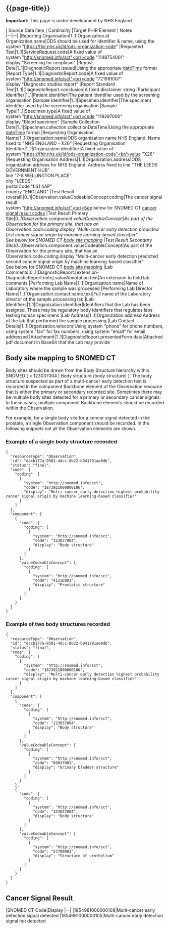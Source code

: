 ## {{page-title}}
    
  <div markdown="span" class="alert alert-warning" role="alert"><i class="fa fa-warning"></i><b> Important:</b> This page is under development by NHS England</div>
 

| Source Data item               | Cardinality |Target FHIR Element                 | Notes         
|--|--|
|Reporting Organisation|1..1|Organization.id<br/>Organization.name|ODS should be used for identifier & name, using the system "https://fhir.nhs.uk/Id/ods-organization-code"
|Requested Test|1..1|ServiceRequest.code|A fixed value of<br/>system "http://snomed.info/sct"<br/>code "1148754001"<br/>display "Screening for neoplasm"
|Repost Date|1..1|DiagnosticReport.issued|Using the appropriate [dateTime](http://hl7.org/fhir/datatypes.html#dateTime) format
|Report Type|1..1|DiagnosticReport.code|A fixed value of<br/>system "http://snomed.info/sct"<br/>code "721981007"<br/>display "Diagnostic studies report"
|Report Standard Text|1..1|DiagnosticReport.conclusion|A fixed disclaimer string
|Participant Identifier|1..1|Patient.identifier|The patient identifier used by the screening organisation
|Sample Identifier|1..1|Specimen.identifier|The speciment identifier used by the screening organisation
|Sample Type|1..1|Specimen.type|A fixed value of<br/>system "http://snomed.info/sct"<br/>code "119297000"<br/>display "Blood specimen"
|Sample Collection Date|1..1|Specimen.collection.collectionDateTime|Using the appropriate [dateTime](http://hl7.org/fhir/datatypes.html#dateTime) format
|Requesting Organisation Name|1..1|Organization.name|ODS organization name NHS England. Name fixed to "NHS ENGLAND - X26"
|Requesting Organisation Identifier|1..1|Organization.identifier|A fixed value of<br/>system "https://fhir.nhs.uk/Id/ods-organization-code"<br/>value "X26"
|Requesting Organisation Address|1..1|Organization.address|ODS organization address for NHS England. Address fixed to line "THE LEEDS GOVERNMENT HUB"<br/>line "7-8 WELLINGTON PLACE"<br/>city "LEEDS"<br/>postalCode "LS1 4AP"<br/>country "ENGLAND"
|Test Result (overall)|0..1|Observation.valueCodeableConcept.coding|The cancer signal result <br/>system "http://snomed.info/sct"<br/>See below for SNOMED CT [cancer signal result codes](#CancerSignalResult)
|Test Result Primary Site|0..*|Observation.component.valueCodeableConcept|As part of the Observation for the primary site, that has an Observation.code.coding.display "Multi-cancer early detection predicted first cancer signal origin by machine learning-based classifier"<br/>See below for SNOMED CT [body site mapping](#BodySiteMap)
|Test Result Secondary Site|0..*|Observation.component.valueCodeableConcept|As part of the Observation for the primary site, that has an Observation.code.coding.display "Multi-cancer early detection predicted second cancer signal origin by machine learning-based classifier"<br/>See below for SNOMED CT [body site mapping](#BodySiteMap)
|Lab Comments|0..1|DiagnosticReport.[extension-DiagnosticReport.note].valueAnnotation.text|An extension to hold lab comments
|Performing Lab Name|1..1|Organization.name|Name of Laboratory where the sample was processed
|Performing Lab Director Name|1..1|Organization.contact.name.text|Full name of the Laboratory director of the sample processing lab
|Lab Identifiers|1..1|Organization.identifier|Identifiers that the Lab has been assigned. These may be regulatory body identifiers that regulates labs testing human specimens
|Lab Address|1..1|Organization.address|Address of the lab that performed the sample processing
|Lab Contact Details|1..1|Organization.telecom|Using system "phone" for phone numbers, using system "fax" for fax numbers, using system "email" for email addressed
|Attachment|1..1|DiagnosticReport.presentedForm.data|Attached pdf document in Base64 that the Lab may provide


## <a id="BodySiteMap"></a>Body site mapping to SNOMED CT

Body sites should be drawn from the Body Structure hierarchy within SNOMED ( \< 123037004 \| Body structure (body structure) ). The body structure suspected as part of a multi-cancer early detection test is recorded in the component Backbone element of the Observation resource that is either the primary or secondary recorded site. Sometimes there may be multiple body sites detected for a primary or secondary cancer signals. In these cases, multiple component Backbone elements should be recorded within the Observation.

For example, for a single body site for a cencer signal detected in the prostate, a single Observation.component should be recorded. In the following snippets not all the Observation elements are shown.

### Example of a single body structure recorded
```
{
  "resourceType": "Observation",
  "id": "dacb177a-9501-4dcc-8b22-b941791ae0db",
  "status": "final",
  "code": {
    "coding": [
      {
        "system": "http://snomed.info/sct",
        "code": "1873921000000106",
        "display": "Multi-cancer early detection highest probability cancer signal origin by machine learning-based classifier"
      }
    ]
  },
  "component": [
    {
      "code": {
        "coding": [
          {
            "system": "http://snomed.info/sct",
            "code": "123037004",
            "display": "Body structure"
          }
        ]
      },
      "valueCodeableConcept": {
        "coding": [
          {
            "system": "http://snomed.info/sct",
            "code": "41216001",
            "display": "Prostatic structure"
          }
        ]
      }
    }
  ]
}
```
### Example of two body structures recorded
```
{
  "resourceType": "Observation",
  "id": "dacb177a-9501-4dcc-8b22-b941791ae0db",
  "status": "final",
  "code": {
    "coding": [
      {
        "system": "http://snomed.info/sct",
        "code": "1873921000000106",
        "display": "Multi-cancer early detection highest probability cancer signal origin by machine learning-based classifier"
      }
    ]
  },
  "component": [
    {
      "code": {
        "coding": [
          {
            "system": "http://snomed.info/sct",
            "code": "123037004",
            "display": "Body structure"
          }
        ]
      },
      "valueCodeableConcept": {
        "coding": [
          {
            "system": "http://snomed.info/sct",
            "code": "89837001",
            "display": "Urinary bladder structure"
          }
        ]
      }
    },
    {
      "code": {
        "coding": [
          {
            "system": "http://snomed.info/sct",
            "code": "123037004",
            "display": "Body structure"
          }
        ]
      },
      "valueCodeableConcept": {
        "coding": [
          {
            "system": "http://snomed.info/sct",
            "code": "57789003",
            "display": "Structure of urothelium"
          }
        ]
      }
    }
  ]
}
```



## <a id="CancerSignalResult"></a>Cancer Signal Result

|SNOMED CT Code|Display
|--|
|1854981000000108|Multi-cancer early detection signal detected
|1854991000000105|Multi-cancer early detection signal not detected
